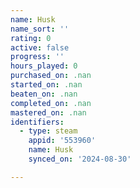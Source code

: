 ```yaml
---
name: Husk
name_sort: ''
rating: 0
active: false
progress: ''
hours_played: 0
purchased_on: .nan
started_on: .nan
beaten_on: .nan
completed_on: .nan
mastered_on: .nan
identifiers:
  - type: steam
    appid: '553960'
    name: Husk
    synced_on: '2024-08-30'

---
```


